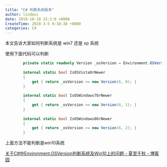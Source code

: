 ```yaml
---
title: "C# 判断系统版本"
author: lindexi
date: 2019-10-18 15:2:0 +0800
CreateTime: 2020-3-5 9:18:38 +0800
categories: C#
---
```


本文告诉大家如何判断系统是 win7 还是 xp 系统

<!--more-->



使用下面代码可以判断

```csharp
        private static readonly Version _osVersion = Environment.OSVersion.Version;
 
        internal static bool IsOSVistaOrNewer
        {
            get { return _osVersion >= new Version(6, 0); }
        }
 
        internal static bool IsOSWindows7OrNewer
        {
            get { return _osVersion >= new Version(6, 1); }
        }
 
        internal static bool IsOSWindows8OrNewer
        {
            get { return _osVersion >= new Version(6, 2); }
        }
```

上面方法不能判断是win10系统

[关于C#中Environment.OSVersion判断系统及Win10上的问题 - 夏至千秋 - 博客园](https://www.cnblogs.com/chihirosan/p/5139078.html )

